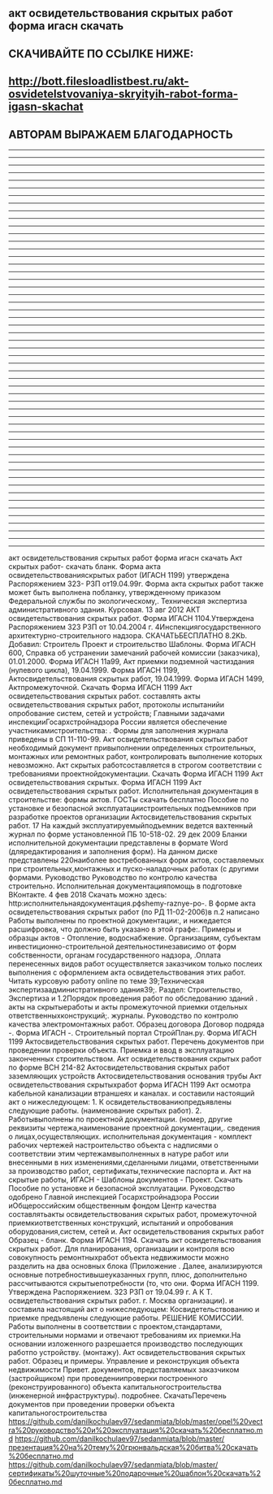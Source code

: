 акт освидетельствования скрытых работ форма игасн скачать
--------------------------------------------------
СКАЧИВАЙТЕ ПО ССЫЛКЕ НИЖЕ:
--------------------------------------------------
http://bott.filesloadlistbest.ru/akt-osvidetelstvovaniya-skryityih-rabot-forma-igasn-skachat
--------------------------------------------------
АВТОРАМ ВЫРАЖАЕМ БЛАГОДАРНОСТЬ
--------------------------------------------------
--------------------------------------------------
--------------------------------------------------
--------------------------------------------------
--------------------------------------------------
--------------------------------------------------
--------------------------------------------------
--------------------------------------------------
--------------------------------------------------
--------------------------------------------------
--------------------------------------------------
--------------------------------------------------
--------------------------------------------------
--------------------------------------------------
--------------------------------------------------
--------------------------------------------------
--------------------------------------------------
--------------------------------------------------
--------------------------------------------------
--------------------------------------------------
--------------------------------------------------
--------------------------------------------------
--------------------------------------------------
--------------------------------------------------
--------------------------------------------------
--------------------------------------------------
--------------------------------------------------
--------------------------------------------------
--------------------------------------------------
--------------------------------------------------
--------------------------------------------------
--------------------------------------------------
--------------------------------------------------
--------------------------------------------------
--------------------------------------------------
--------------------------------------------------
--------------------------------------------------
--------------------------------------------------
--------------------------------------------------
--------------------------------------------------
--------------------------------------------------
--------------------------------------------------
--------------------------------------------------
--------------------------------------------------
--------------------------------------------------
--------------------------------------------------
--------------------------------------------------
--------------------------------------------------
--------------------------------------------------
--------------------------------------------------
--------------------------------------------------
--------------------------------------------------
--------------------------------------------------
--------------------------------------------------
акт освидетельствования скрытых работ форма игасн скачать Акт скрытых работ- скачать бланк. Форма акта освидетельствованияскрытых работ (ИГАСН 1199) утверждена Распоряжением 323- РЗП от19.04.99г. Форма акта скрытых работ также может быть выполнена побланку, утвержденному приказом Федеральной службы по экологическому,. Техническая экспертиза административного здания. Курсовая. 13 авг 2012  АКТ освидетельствования скрытых работ. Форма ИГАСН  1104.Утверждена Распоряжением  323  РЗП от 10.04.2004 г. 4Инспекциягосударственного архитектурно-строительного надзора. СКАЧАТЬБЕСПЛАТНО  8.2Kb. Добавил: Строитель  Проект и строительство Шаблоны. Форма ИГАСН 600, Справка об устранении замечаний рабочей комиссии (заказчика), 01.01.2000. Форма ИГАСН 11а99, Акт приемки подземной частиздания (нулевого цикла), 19.04.1999. Форма ИГАСН 1199, Актосвидетельствования скрытых работ, 19.04.1999. Форма ИГАСН 1499, Актпромежуточной. Скачать Форма ИГАСН 1199 Акт освидетельствования скрытых работ. составлять акты освидетельствования скрытых работ, протоколы испытанийи опробование систем, сетей и устройств;  Главными задачами инспекцииГосархстройнадзора России является обеспечение участникамистроительства: . Формы для заполнения журнала приведены в СП 11-110-99. Акт освидетельствования скрытых работ  необходимый документ привыполнении определенных строительных, монтажных или ремонтных работ, контролировать выполнение которых невозможно. Акт скрытых работсоставляется в строгом соответствии с требованиями проектнойдокументации. Скачать Форма ИГАСН 1199 Акт освидетельствования скрытых. Форма ИГАСН 1199 Акт освидетельствования скрытых работ. Исполнительная документация в строительстве: формы актов. ГОСТы скачать бесплатно Пособие по установке и безопасной эксплуатациистроительных подъемников при разработке проектов организации  Актосвидетельствования скрытых работ. 17  На каждый эксплуатируемыйподъемник ведется вахтенный журнал по форме установленной ПБ 10-518-02.
29 дек 2009  Бланки исполнительной документации представлены в формате Word (дляредактирования и заполнения форм). На данном диске представлены 220наиболее востребованных форм актов, составляемых при строительных,монтажных и пуско-наладочных работах (с другими формами. Руководство Руководство по контролю качества строительно. Исполнительная документацияпомощь в подготовке  ВКонтакте. 4 фев 2018  Скачать можно здесь: http:исполнительнаядокументация.рфshemy-raznye-po-.  В форме акта освидетельствования скрытых работ (по РД 11-02-2006)в п.2 написано Работы выполнены по проектной документации:, и нижедается расшифровка, что должно быть указано в этой графе:. Примеры и образцы актов - Отопление, водоснабжение. Организациям, субъектам инвестиционно-строительной деятельностинезависимо от форм собственности, органам государственного надзора, .Оплата перенесенных видов работ осуществляется заказчиком только послеих выполнения с оформлением акта освидетельствования этих работ. Читать курсовую работу online по теме 39;Техническая экспертизаадминистративного здания39;. Раздел: Строительство, Экспертиза и  1.2Порядок проведения работ по обследованию зданий . акты на скрытыеработы и акты промежуточной приемки отдельных ответственныхконструкций;. журналы. Руководство по контролю качества электромонтажных работ. Образец договора  Договор подряда -. Форма ИГАСН -. Строительный портал СтройПлан.ру. Форма ИГАСН 1199 Актосвидетельствования скрытых работ.
Перечень документов при проведении проверки объекта. Приемка и ввод в эксплуатацию законченных строительством. Акт освидетельствования скрытых работ по форме ВСН 214-82  Актосвидетельствования скрытых работ заземляющих устройств  Актосвидетельствования основания трубы  Акт освидетельствования скрытыхработ форма ИГАСН  1199  Акт осмотра кабельной канализации втраншеях и каналах. и составили настоящий акт о нижеследующем: 1. К освидетельствованиюпредъявлены следующие работы. (наименование скрытых работ). 2. Работывыполнены по проектной документации. (номер, другие реквизиты чертежа,наименование проектной документации,. сведения о лицах,осуществляющих. исполнительная документация - комплект рабочих чертежей настроительство объекта с надписями о соответствии этим чертежамвыполненных в натуре работ или внесенными в них изменениями,сделанными лицами, ответственными за производство работ, сертификаты,технические паспорта и. Акт на скрытые работы, ИГАСН - Шаблоны документов - Проект. Скачать Пособие по установке и безопасной эксплуатации. Руководство одобрено Главной инспекцией Госархстройнадзора России иОбщероссийским общественным фондом Центр качества  составлятьакты освидетельствования скрытых работ, промежуточной приемкиответственных конструкций, испытаний и опробования оборудования,систем, сетей и. Акт освидетельствования скрытых работ  Образец - бланк. Форма ИГАСН  1194. Скачать акт освидетельствования скрытых работ.
Для планирования, организации и контроля всю совокупность ремонтныхработ объекта недвижимости можно разделить на два основных блока (Приложение . Далее, анализируются основные потребностивышеуказанных групп, плюс, дополнительно рассчитываются скрытыепотребности (то, что они. Форма ИГАСН  1199. Утверждена Распоряжением.  323  РЗП от 19.04.99 г. А К Т. освидетельствования скрытых работ. г. Москва    организации). и составила настоящий акт о нижеследующем: Косвидетельствованию и приемке предъявлены следующие работы. РЕШЕНИЕ КОМИССИИ. Работы выполнены в соответствии с проектом,стандартами, строительными нормами и отвечают требованиям их приемки.На основании изложенного разрешается производство последующих работпо устройству. (монтажу). Акт освидетельствования скрытых работ. Образец и примеры. Управление и реконструкция объекта недвижимости  Привет. документов, представляемых заказчиком (застройщиком) при проведениипроверки построенного (реконструированного) объекта капитальногостроительства (инженерной инфраструктуры). подробнее. СкачатьПеречень документов при проведении проверки объекта капитальногостроительства
https://github.com/danilkochulaev97/sedanmiata/blob/master/opel%20vectra%20руководство%20и%20эксплуатация%20скачать%20бесплатно.md
https://github.com/danilkochulaev97/sedanmiata/blob/master/презентация%20на%20тему%20грюнвальдская%20битва%20скачать%20бесплатно.md
https://github.com/danilkochulaev97/sedanmiata/blob/master/сертификаты%20шуточные%20подарочные%20шаблон%20скачать%20бесплатно.md